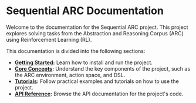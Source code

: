 # Sequential ARC Documentation

Welcome to the documentation for the Sequential ARC project. This project explores solving tasks from the Abstraction and Reasoning Corpus (ARC) using Reinforcement Learning (RL).

This documentation is divided into the following sections:

* **[Getting Started](./getting_started.md):** Learn how to install and run the project.
* **[Core Concepts](./core_concepts/README.md):** Understand the key components of the project, such as the ARC environment, action space, and DSL.
* **[Tutorials](./tutorials/README.md):** Follow practical examples and tutorials on how to use the project.
* **[API Reference](./api_reference/README.md):** Browse the API documentation for the project's code.
